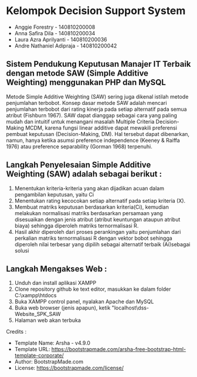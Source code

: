 # Kelompok Decision Support System #

* Anggie Forestry - 140810200008
* Anna Safira Dila - 140810200034
* Laura Azra Aprilyanti - 140810200036
* Andre Nathaniel Adipraja - 140810200042

## Sistem Pendukung Keputusan Manajer IT Terbaik dengan metode SAW (Simple Additive Weighting) menggunakan PHP dan MySQL ##
Metode Simple Additive Weighting (SAW) sering juga dikenal istilah metode penjumlahan terbobot. Konsep dasar metode SAW adalah mencari penjumlahan terbobot dari rating kinerja pada setiap alternatif pada semua atribut (Fishburn 1967). SAW dapat dianggap sebagai cara yang paling mudah dan intuitif untuk menangani masalah Multiple Criteria Decision-Making MCDM, karena fungsi linear additive dapat mewakili preferensi pembuat keputusan (Decision-Making, DM). Hal tersebut dapat dibenarkan, namun, hanya ketika asumsi preference independence (Keeney & Raiffa 1976) atau preference separability (Gorman 1968) terpenuhi.

## Langkah Penyelesaian Simple Additive Weighting (SAW) adalah sebagai berikut : ##

1. Menentukan kriteria-kriteria yang akan dijadikan acuan dalam pengambilan keputusan, yaitu Ci
2. Menentukan rating kecocokan setiap alternatif pada setiap kriteria (X).
3. Membuat matriks keputusan berdasarkan kriteria(Ci), kemudian melakukan normalisasi matriks berdasarkan persamaan yang disesuaikan dengan jenis atribut (atribut keuntungan ataupun atribut biaya) sehingga diperoleh matriks ternormalisasi R.
4. Hasil akhir diperoleh dari proses perankingan yaitu penjumlahan dari perkalian matriks ternormalisasi R dengan vektor bobot sehingga diperoleh nilai terbesar yang dipilih sebagai alternatif terbaik (Ai)sebagai solusi

## Langkah Mengakses Web : ##
1. Unduh dan install aplikasi XAMPP
2. Clone repository github ke text editor, masukkan ke dalam folder C:\xampp\htdocs
3. Buka XAMPP control panel, nyalakan Apache dan MySQL
4. Buka web browser (jenis apapun), ketik "localhost\dss-Website_SPK_SAW
5. Halaman web akan terbuka

Credits :
* Template Name: Arsha - v4.9.0
* Template URL: https://bootstrapmade.com/arsha-free-bootstrap-html-template-corporate/
* Author: BootstrapMade.com
* License: https://bootstrapmade.com/license/
